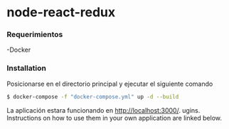 # node-react-redux

### Requerimientos
-Docker
### Installation
Posicionarse en el directorio principal y ejecutar el siguiente comando

```sh
$ docker-compose -f "docker-compose.yml" up -d --build
```

La aplicación estara funcionando en [http://localhost:3000/](http://localhost:3000/).
ugins. Instructions on how to use them in your own application are linked below.
